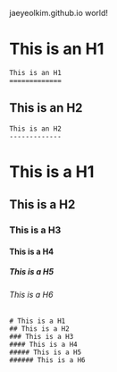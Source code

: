 jaeyeolkim.github.io world!

This is an H1
=============
```
This is an H1
=============
```

This is an H2
-------------
```
This is an H2
-------------
```

# This is a H1
## This is a H2
### This is a H3
#### This is a H4
##### This is a H5
###### This is a H6
```
# This is a H1
## This is a H2
### This is a H3
#### This is a H4
##### This is a H5
###### This is a H6
```
